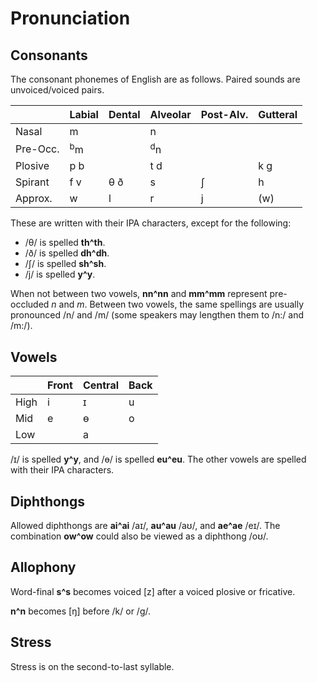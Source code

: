 # Pronunciation

## Consonants

The consonant phonemes of English are as follows. Paired sounds are unvoiced/voiced pairs.

|         | Labial | Dental | Alveolar | Post-Alv.     | Gutteral |
| ------- | ------ | ------ | -------- | ------------- | ----- |
| Nasal   | m      |        | n        |               |       |
| Pre-Occ. | <sup>b</sup>m |  | <sup>d</sup>n
| Plosive | p b    |        | t d      |               | k g   |
| Spirant | f v    | θ ð    | s        | ʃ             | h     |
| Approx. | w      | l      | r        | j             | (w)   |

These are written with their IPA characters, except for the following:

- /θ/ is spelled __<x-out>th<x-src>^th</x-src></x-out>__.
- /ð/ is spelled __<x-out>dh<x-src>^dh</x-src></x-out>__.
- /ʃ/ is spelled __<x-out>sh<x-src>^sh</x-src></x-out>__.
- /j/ is spelled __<x-out>y<x-src>^y</x-src></x-out>__.

When not between two vowels, __<x-out>nn<x-src>^nn</x-src></x-out>__ and __<x-out>mm<x-src>^mm</x-src></x-out>__ represent pre-occluded _n_ and _m_. Between two vowels, the same spellings are usually pronounced /n/ and /m/ (some speakers may lengthen them to /n:/ and /m:/).

## Vowels

|      | Front | Central | Back |
| ---- | ----- | ------- | ---- |
| High | i     | ɪ       | u    |
| Mid  | e     | ɵ       | o    |   
| Low  |       | a       |      |

/ɪ/ is spelled __<x-out>y<x-src>^y</x-src></x-out>__, and /ɵ/ is spelled __<x-out>eu<x-src>^eu</x-src></x-out>__. The other vowels are spelled with their IPA characters.

## Diphthongs

Allowed diphthongs are __<x-out>ai<x-src>^ai</x-src></x-out>__ /aɪ/, __<x-out>au<x-src>^au</x-src></x-out>__ /aʊ/, and __<x-out>ae<x-src>^ae</x-src></x-out>__ /eɪ/. The combination __<x-out>ow<x-src>^ow</x-src></x-out>__ could also be viewed as a diphthong /oʊ/.

## Allophony

Word-final __<x-out>s<x-src>^s</x-src></x-out>__ becomes voiced [z] after a voiced plosive or fricative.

__<x-out>n<x-src>^n</x-src></x-out>__ becomes [ŋ] before /k/  or /g/.

## Stress

Stress is on the second-to-last syllable.